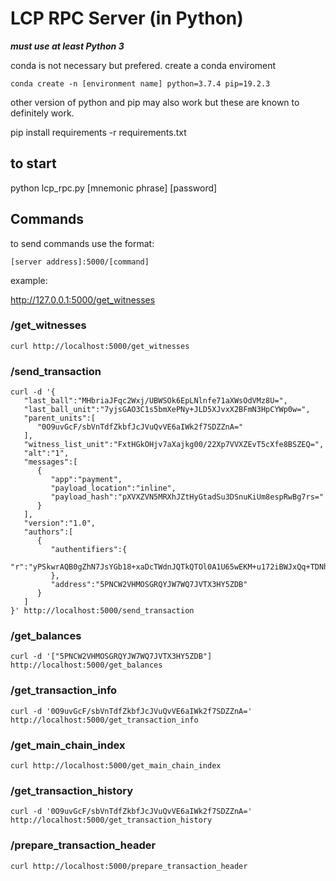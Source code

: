 # LCP RPC Server (in Python)
***must use at least Python 3***

conda is not necessary but prefered. 
create a conda enviroment

` conda create -n [environment name] python=3.7.4 pip=19.2.3 `

 other version of python and pip may also work but these are known to definitely work.

pip install requirements -r requirements.txt

## to start

python lcp_rpc.py [mnemonic phrase] [password]

## Commands

to send commands use the format:

` [server address]:5000/[command] `

example:

http://127.0.0.1:5000/get_witnesses

### /get_witnesses

` curl http://localhost:5000/get_witnesses `

### /send_transaction

``` 
curl -d '{
   "last_ball":"MHbriaJFqc2Wxj/UBWSOk6EpLNlnfe71aXWsOdVMz8U=",
   "last_ball_unit":"7yjsGAO3C1s5bmXePNy+JLD5XJvxX2BFmN3HpCYWp0w=",
   "parent_units":[
      "0O9uvGcF/sbVnTdfZkbfJcJVuQvVE6aIWk2f7SDZZnA="
   ],
   "witness_list_unit":"FxtHGkOHjv7aXajkg00/22Xp7VVXZEvT5cXfe8BSZEQ=",
   "alt":"1",
   "messages":[
      {
         "app":"payment",
         "payload_location":"inline",
         "payload_hash":"pXVXZVN5MRXhJZtHyGtadSu3DSnuKiUm8espRwBg7rs="
      }
   ],
   "version":"1.0",
   "authors":[
      {
         "authentifiers":{
            "r":"yPSkwrAQB0gZhN7JsYGb18+xaDcTWdnJQTkQTOl0A1U65wEKM+u172iBWJxQq+TDNhiNnzEQ6kea4QUEbt3TmA=="
         },
         "address":"5PNCW2VHMOSGRQYJW7WQ7JVTX3HY5ZDB"
      }
   ]
}' http://localhost:5000/send_transaction

```

### /get_balances

```
curl -d '["5PNCW2VHMOSGRQYJW7WQ7JVTX3HY5ZDB"] http://localhost:5000/get_balances
```

### /get_transaction_info

``` 
curl -d '0O9uvGcF/sbVnTdfZkbfJcJVuQvVE6aIWk2f7SDZZnA=' http://localhost:5000/get_transaction_info
```

### /get_main_chain_index

` curl http://localhost:5000/get_main_chain_index `

### /get_transaction_history

```
curl -d '0O9uvGcF/sbVnTdfZkbfJcJVuQvVE6aIWk2f7SDZZnA=' http://localhost:5000/get_transaction_history
```

### /prepare_transaction_header

```
curl http://localhost:5000/prepare_transaction_header
```